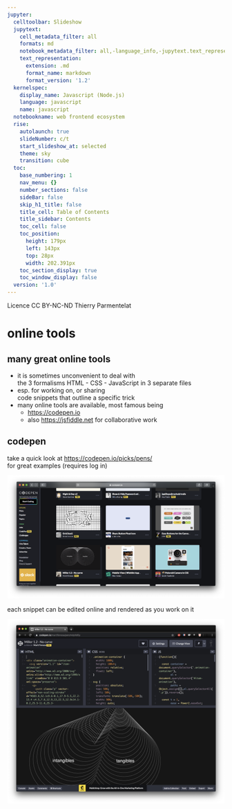 ```yaml
---
jupyter:
  celltoolbar: Slideshow
  jupytext:
    cell_metadata_filter: all
    formats: md
    notebook_metadata_filter: all,-language_info,-jupytext.text_representation.jupytext_version
    text_representation:
      extension: .md
      format_name: markdown
      format_version: '1.2'
  kernelspec:
    display_name: Javascript (Node.js)
    language: javascript
    name: javascript
  notebookname: web frontend ecosystem
  rise:
    autolaunch: true
    slideNumber: c/t
    start_slideshow_at: selected
    theme: sky
    transition: cube
  toc:
    base_numbering: 1
    nav_menu: {}
    number_sections: false
    sideBar: false
    skip_h1_title: false
    title_cell: Table of Contents
    title_sidebar: Contents
    toc_cell: false
    toc_position:
      height: 179px
      left: 143px
      top: 28px
      width: 202.391px
    toc_section_display: true
    toc_window_display: false
  version: '1.0'
---
```


<div class="licence">
<span>Licence CC BY-NC-ND</span>
<span>Thierry Parmentelat</span>
</div>


# online tools

<!-- #region slideshow={"slide_type": "slide"} -->
## many great online tools
<!-- #endregion -->

* it is sometimes unconvenient to deal with  
  the 3 formalisms HTML - CSS - JavaScript
  in 3 separate files
* esp. for working on, or sharing  
  code snippets that outline a specific trick
* many online tools are available, most famous being
  * <https://codepen.io> 
  * also <https://jsfiddle.net> for collaborative work


<!-- #region slideshow={"slide_type": "slide"} -->
## codepen

take a quick look at https://codepen.io/picks/pens/  
for great examples
(requires log in)

![](../media/tooling-codepen-picks.png)
<!-- #endregion -->

<!-- #region slideshow={"slide_type": "slide"} -->
each snippet can be edited online and rendered as you work on it

![](../media/tooling-codepen.png)
<!-- #endregion -->
